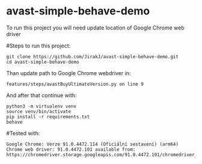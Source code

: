# avast-simple-behave-demo
To run this project you will need update location of Google Chrome web driver

#Steps to run this project:
    
    git clone https://github.com/JirakJ/avast-simple-behave-demo.git
    cd avast-simple-behave-demo
    
Than update path to Google Chrome webdriver in:
    
    features/steps/avastBuyUltimateVersion.py on line 9
    
And after that continue with: 

    python3 -m virtualenv venv
    source venv/bin/activate
    pip install -r requirements.txt
    behave

#Tested with:
    
    Google Chrome: Verze 91.0.4472.114 (Oficiální sestavení) (arm64)
    Chrome web driver: 91.0.4472.101 available from: https://chromedriver.storage.googleapis.com/91.0.4472.101/chromedriver_mac64_m1.zip